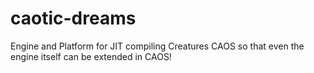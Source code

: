 # caotic-dreams
Engine and Platform for JIT compiling Creatures CAOS so that even the engine itself can be extended in CAOS!
